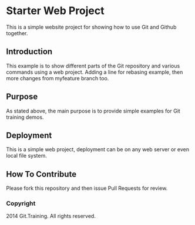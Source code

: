 # Starter Web Project

This is a simple website project for
showing how to use Git and Github together.

## Introduction

This example is to show different parts
of the Git repository and various commands
using a web project.  Adding a line for rebasing example, then 
more changes from myfeature branch too.

## Purpose

As stated above, the main purpose is to 
provide simple examples for Git training 
demos.

## Deployment

This is a simple web project, deployment 
can be on any web server or even local 
file system.

## How To Contribute

Please fork this repository and then issue Pull Requests for 
review.

### Copyright

2014 Git.Training.  All rights reserved.
